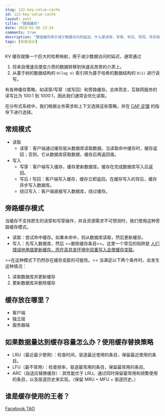 ```yaml
---
slug: 122-key-value-cache
id: 122-key-value-cache
layout: post
title: "键值缓存"
date: 2019-01-06 23:24
comments: true
description: "键值缓存用于减少数据访问的延迟。什么是读穿、写穿、写后、写回、写后和旁路缓存模式？"
tags: [系统设计]
---
```


KV 缓存就像一个巨大的哈希映射，用于减少数据访问的延迟，通常通过

1. 将来自慢速且便宜介质的数据转移到快速且昂贵的介质上。
2. 从基于树的数据结构的 `O(log n)` 索引转为基于哈希的数据结构的 `O(1)` 进行读写。

有各种缓存策略，如读穿/写穿（或写回）和旁路缓存。总体而言，互联网服务的读写比为 100:1 到 1000:1，因此我们通常会优化读取。

在分布式系统中，我们根据业务需求和上下文选择这些策略，并在 [CAP 定理](https://puncsky.com/notes/2018-07-24-replica-and-consistency) 的指导下进行选择。

## 常规模式

* 读取
    * 读穿：客户端通过缓存层从数据库读取数据。当读取命中缓存时，缓存返回；否则，它从数据库获取数据，缓存后再返回值。
* 写入
    * 写穿：客户端写入缓存，缓存更新数据库。缓存在完成数据库写入后返回。
    * 写后 / 写回：客户端写入缓存，缓存立即返回。在缓存写入的背后，缓存异步写入数据库。
    * 绕过写入：客户端直接写入数据库，绕过缓存。

## 旁路缓存模式
当缓存不支持原生的读穿和写穿操作，并且资源需求不可预测时，我们使用这种旁路缓存模式。

* 读取：尝试命中缓存。如果未命中，则从数据库读取，然后更新缓存。
* 写入：先写入数据库，然后 ==删除缓存条目==。这里一个常见的陷阱是 [人们错误地用值更新缓存，而在高并发环境中双重写入会使缓存变脏](https://www.quora.com/Why-does-Facebook-use-delete-to-remove-the-key-value-pair-in-Memcached-instead-of-updating-the-Memcached-during-write-request-to-the-backend)。

==在这种模式下仍然存在缓存变脏的可能性。== 当满足以下两个条件时，会发生这种情况：

1. 读取数据库并更新缓存
2. 更新数据库并删除缓存

## 缓存放在哪里？

* 客户端
* 独立层
* 服务器端

## 如果数据量达到缓存容量怎么办？使用缓存替换策略
* LRU（最近最少使用）：检查时间，驱逐最近使用的条目，保留最近使用的条目。
* LFU（最不常用）：检查频率，驱逐最常用的条目，保留最常用的条目。
* ARC（自适应替换缓存）：其性能优于 LRU。通过同时保留最常用和频繁使用的条目，以及驱逐历史来实现。（保留 MRU + MFU + 驱逐历史。）

## 谁是缓存使用的王者？
[Facebook TAO](https://puncsky.com/notes/49-facebook-tao)
